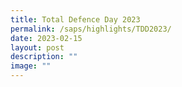 ```yaml
---
title: Total Defence Day 2023
permalink: /saps/highlights/TDD2023/
date: 2023-02-15
layout: post
description: ""
image: ""
---
```

